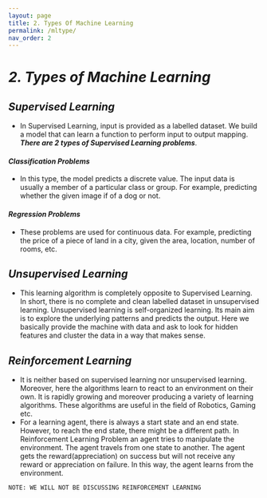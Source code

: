 ```yaml
---
layout: page
title: 2. Types Of Machine Learning
permalink: /mltype/
nav_order: 2
---
```



# ***2. Types of Machine Learning***
## ***Supervised Learning***
* In Supervised Learning, input is provided as a labelled dataset. We build a model that can learn a function to perform input to output mapping.  ***There are 2 types of Supervised Learning problems***.

#### ***Classification Problems***
* In this type, the model predicts a discrete value. The input data is usually a member of a particular class or group. For example, predicting whether the given image if of a dog or not. 

#### ***Regression Problems***
* These problems are used for continuous data. For example, predicting the price of a piece of land in a city, given the area, location, number of rooms, etc.

## ***Unsupervised Learning***
* This learning algorithm is completely opposite to Supervised Learning. In short, there is no complete and clean labelled dataset in unsupervised learning. Unsupervised learning is self-organized learning. Its main aim is to explore the underlying patterns and predicts the output.  Here we basically provide the machine with data and ask to look for hidden features and cluster the data in a way that makes sense.

## ***Reinforcement Learning***
* It is neither based on supervised learning nor unsupervised learning. Moreover, here the algorithms learn to react to an environment on their own. It is rapidly growing and moreover producing a variety of learning algorithms. These algorithms are useful in the field of Robotics, Gaming etc.
* For a learning agent, there is always a start state and an end state. However, to reach the end state, there might be a different path. In Reinforcement Learning Problem an agent tries to manipulate the environment. The agent travels from one state to another. The agent gets the reward(appreciation) on success but will not receive any reward or appreciation on failure. In this way, the agent learns from the environment.

`NOTE: WE WILL NOT BE DISCUSSING REINFORCEMENT LEARNING`